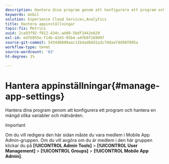 ```yaml
---
description: Hantera dina program genom att konfigurera ett program och hantera en mängd olika variabler och mätvärden.
keywords: mobil
solution: Experience Cloud Services,Analytics
title: Hantera appinställningar
topic-fix: Metrics
uuid: 2ca93f92-f812-434c-add0-5bdf1442eb20
exl-id: ed7b955e-f1db-42e5-95b4-a4fb8f169097
source-git-commit: 5434d8809aac11b4ad6dd1a3c74dae7dd98f095a
workflow-type: tm+mt
source-wordcount: '63'
ht-degree: 1%

---
```


# Hantera appinställningar{#manage-app-settings}

Hantera dina program genom att konfigurera ett program och hantera en mängd olika variabler och mätvärden.

>[!IMPORTANT]
>
>Om du vill redigera den här sidan måste du vara medlem i Mobile App Admin-gruppen. Om du vill avgöra om du är medlem i den här gruppen klickar du på **[!UICONTROL Admin Tools]** > **[!UICONTROL User Management]** > **[!UICONTROL Groups]** > **[!UICONTROL Mobile App Admin]**.
